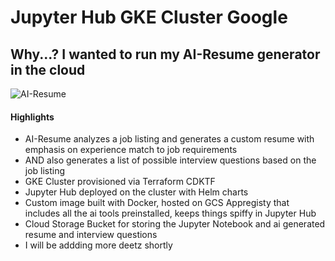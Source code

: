 # Jupyter Hub GKE Cluster Google
## Why...? I wanted to run my AI-Resume generator in the cloud

![AI-Resume](https://raw.githubusercontent.com/fredmerlo/jupyterhub/main/ai-resume.gif)

#### Highlights
- AI-Resume analyzes a job listing and generates a custom resume with emphasis on experience match to job requirements
- AND also generates a list of possible interview questions based on the job listing
- GKE Cluster provisioned via Terraform CDKTF
- Jupyter Hub deployed on the cluster with Helm charts
- Custom image built with Docker, hosted on GCS Appregisty that includes all the ai tools preinstalled, keeps things spiffy in Jupyter Hub
- Cloud Storage Bucket for storing the Jupyter Notebook and ai generated resume and interview questions
- I will be addding more deetz shortly
